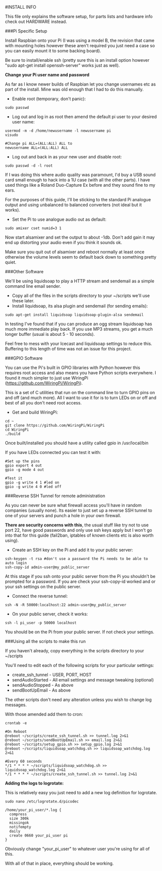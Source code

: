 #INSTALL INFO

This file only explains the software setup, for parts lists and hardware info
check out HARDWARE instead.

###Pi Specific Setup

Install Raspbian onto your Pi (I was using a model B, the revision that came
with mounting holes however these aren't required you just need a case so you 
can easily mount it to some backing board).

Be sure to install/enable ssh (pretty sure this is an install option however 
"sudo apt-get install openssh-server" works just as well).

**Change your Pi user name and password**

As far as I know newer builds of Raspbian let you change usernames etc as part
of the install.  Mine was old enough that I had to do this manually.

* Enable root (temporary, don't panic):
```
sudo passwd
```
* Log out and log in as root then amend the default pi user to your desired 
user name:
```
usermod -m -d /home/newusername -l newusername pi
visudo

#Change pi ALL=(ALL:ALL) ALL to
newusername ALL=(ALL:ALL) ALL
```
* Log out and back in as your new user and disable root:
```
sudo passwd -d -l root
```

If I was doing this where audio quality was paramount, I'd buy a USB sound card
small enough to hack into a 1U case (with all the other parts).  I have used 
things like a Roland Duo-Capture Ex before and they sound fine to my ears.

For the purposes of this guide, I'll be sticking to the standard Pi analogue 
output and using unbalanced to balanced converters (not ideal but it works).

* Set the Pi to use analogue audio out as default:
```
sudo amixer cset numid=3 1
```

Now start alsamixer and set the output to about -1db.  Don't add gain it may end
up distorting your audio even if you think it sounds ok.

Make sure you quit out of alsamixer and reboot normally at least once otherwise
the volume levels seem to default back down to something pretty quiet.


###Other Software

We'll be using liquidsoap to play a HTTP stream and sendemail as a simple command
line email sender.

* Copy all of the files in the scripts directory to your ~/scripts we'll use 
  these later.
* Install liquidsoap, its alsa plugin and sendemail (for sending emails):
```
sudo apt-get install liquidsoap liquidsoap-plugin-alsa sendemail
```

In testing I've found that if you can produce an ogg stream liquidsoap has much
more immediate play back.  If you use MP3 streams, you get a much longer buffer
(usual is about 5 - 10 seconds).

Feel free to mess with your Icecast and liquidsoap settings to reduce this.
Buffering to this length of time was not an issue for this project.


###GPIO Software

You can use the Pi's built in GPIO libraries with Python however this requires
root access and also means you have Python scripts everywhere.  I found it much
simpler to just use WiringPi (https://github.com/WiringPi/WiringPi).

This is a set of C utilities that run on the command line to turn GPIO pins on
and off (and much more).  All I want to use it for is to turn LEDs on or off
and best of all you don't need root access.

* Get and build WiringPi:
```
cd ~
git clone https://github.com/WiringPi/WiringPi
cd WiringPi
./build
```

Once built/installed you should have a utility called gpio in /usr/local/bin

If you have LEDs connected you can test it with:
```
#Set up the pins
gpio export 4 out
gpio -g mode 4 out

#Test it
gpio -g write 4 1 #led on
gpio -g write 4 0 #led off
```


###Reverse SSH Tunnel for remote administration

As you can never be sure what firewall access you'll have in random companies
(usually none).  Its easier to just set up a reverse SSH tunnel to one of your
servers and punch a hole in your own firewall.

**There are security concerns with this**, the usual stuff like try not to use 
port 22, have good passwords and only use ssh keys apply but I won't go into 
that for this guide (fail2ban, iptables of known clients etc is also worth 
using).

* Create an SSH key on the Pi and add it to your public server:
```
ssh-keygen -t rsa #don't use a password the Pi needs to be able to auto login
ssh-copy-id admin-user@my_public_server
```

At this stage if you ssh onto your public server from the Pi you shouldn't be 
prompted for a password.  If you are check your ssh-copy-id worked and or your
ssh settings on the public server.

* Connect the reverse tunnel:
```
ssh -N -R 50000:localhost:22 admin-user@my_public_server
```
* On your public server, check it works:
```
ssh -l pi_user -p 50000 localhost
```
You should be on the Pi from your public server.  If not check your settings.

###Using all the scripts to make this run

If you haven't already, copy everything in the scripts directory to your
~/scripts

You'll need to edit each of the following scripts for your particular settings:
* create_ssh_tunnel - USER, PORT, HOST
* sendAudioStarted - All email settings and message tweaking (optional)
* sendAudioStopped - As above
* sendBootUpEmail - As above

The other scripts don't need any alteration unless you wish to change log 
messages.

With those amended add them to cron:
```
crontab -e

#On Reboot
@reboot ~/scripts/create_ssh_tunnel.sh >> tunnel.log 2>&1
@reboot ~/scripts/sendBootUpEmail.sh >> email.log 2>&1
@reboot ~/scripts/setup_gpio.sh >> setup_gpio.log 2>&1
@reboot ~/scripts/liquidsoap_watchdog.sh >> liquidsoap_watchdog.log 2>&1

#Every 60 seconds
*/1 * * * * ~/scripts/liquidsoap_watchdog.sh >> liquidsoap_watchdog.log 2>&1
*/1 * * * * ~/scripts/create_ssh_tunnel.sh >> tunnel.log 2>&1
```

**Adding the logs to logrotate:**

This is relatively easy you just need to add a new log definition for logrotate.

```
sudo nano /etc/logrotate.d/picodec

/home/your_pi_user/*.log {
  compress
  size 300k
  missingok
  notifempty
  daily
  create 0660 your_pi_user pi
}
```
Obviously change "your_pi_user" to whatever user you're using for all of this.

With all of that in place, everything should be working.
